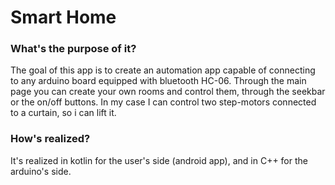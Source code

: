 # Smart Home
<h3>What's the purpose of it?</h3>
The goal of this app is to create an automation app capable of connecting to any arduino board equipped with bluetooth HC-06.
Through the main page you can create your own rooms and control them, through the seekbar or the on/off buttons.
In my case I can control two step-motors connected to a curtain, so i can lift it.

<h3>How's realized?</h3>
It's realized in kotlin for the user's side (android app), and in C++ for the arduino's side.

